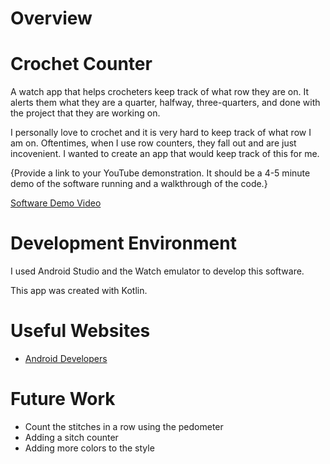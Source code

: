 # Overview
# Crochet Counter
A watch app that helps crocheters keep track of what row they are on. It alerts them what they are a quarter, halfway, three-quarters, 
and done with the project that they are working on. 

I personally love to crochet and it is very hard to keep track of what row I am on. Oftentimes, when I use
row counters, they fall out and are just incovenient. I wanted to create an app that would keep track of this for me.

{Provide a link to your YouTube demonstration.  It should be a 4-5 minute demo of the software running and a walkthrough of the code.}

[Software Demo Video](https://youtu.be/euZCboBBVAI)

# Development Environment
I used Android Studio and the Watch emulator to develop this software.

This app was created with Kotlin.

# Useful Websites
* [Android Developers](https://developer.android.com/studio)

# Future Work
* Count the stitches in a row using the pedometer
* Adding a sitch counter
* Adding more colors to the style
